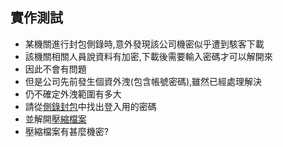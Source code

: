 ## 實作測試

- 某機關進行封包側錄時,意外發現該公司機密似乎遭到駭客下載
- 該機關相關人員說資料有加密,下載後需要輸入密碼才可以解開來
- 因此不會有問題
- 但是公司先前發生個資外洩(包含帳號密碼),雖然已經處理解決
- 仍不確定外洩範圍有多大
- 請從[側錄封包](dump.pcap)中找出登入用的密碼
- 並解開[壓縮檔案](flag.zip)
- 壓縮檔案有甚麼機密?
